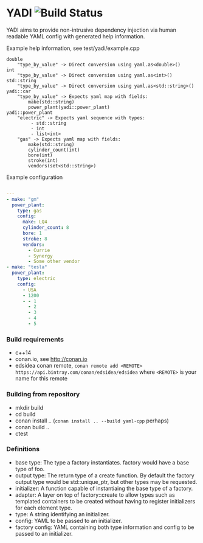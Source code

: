 # YADI ![Build Status](https://travis-ci.org/ebclark2/yadi.svg?branch=master)
YADI aims to provide non-intrusive dependency injection via human readable YAML config with generated help information.  

Example help information, see test/yadi/example.cpp

```text
double
	"type_by_value" -> Direct conversion using yaml.as<double>()
int
	"type_by_value" -> Direct conversion using yaml.as<int>()
std::string
	"type_by_value" -> Direct conversion using yaml.as<std::string>()
yadi::car
	"type_by_value" -> Expects yaml map with fields:
		make(std::string)
		power_plant(yadi::power_plant)
yadi::power_plant
	"electric" -> Expects yaml sequence with types:
		 - std::string
		 - int
		 - list<int>
	"gas" -> Expects yaml map with fields:
		make(std::string)
		cylinder_count(int)
		bore(int)
		stroke(int)
		vendors(set<std::string>)
```
Example configuration
```yaml

---
- make: "gm"
  power_plant:
    type: gas
    config:
      make: LQ4
      cylinder_count: 8
      bore: 1
      stroke: 8
      vendors:
        - Currie
        - Synergy
        - Some other vendor
- make: "tesla"
  power_plant:
    type: electric
    config:
      - USA
      - 1200
      - - 1
        - 2
        - 3
        - 4
        - 5
```

### Build requirements
 - c++14
 - conan.io, see http://conan.io
 - edsidea conan remote, `conan remote add <REMOTE> https://api.bintray.com/conan/edsidea/edsidea` where `<REMOTE>` is your name for this remote

### Building from repository
 - mkdir build
 - cd build
 - conan install .. (`conan install .. --build yaml-cpp` perhaps)
 - conan build ..
 - ctest

### Definitions
 - base type: The type a factory instantiates.  factory<foo> would have a base type of foo.
 - output type: The return type of a create function.  By default the factory<foo> output type would be std::unique_ptr<foo>, but other types may be requested.
 - initializer: A function capable of instantiaing the base type of a factory.
 - adapter: A layer on top of factory<foo>::create to allow types such as templated containers to be created without having to register initializers for each element type.
 - type: A string identifying an initializer.
 - config: YAML to be passed to an initializer.
 - factory config: YAML containing both type information and config to be passed to an initializer. 
